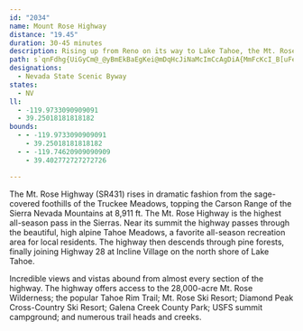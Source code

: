 ```yaml
---
id: "2034"
name: Mount Rose Highway
distance: "19.45"
duration: 30-45 minutes
description: Rising up from Reno on its way to Lake Tahoe, the Mt. Rose Highway offers spectacular views of the valleys below.
path: s`qnFdhg{UiGyCm@_@yBmEkBaEgKei@mDqHcJiNaMcImCcAgDiA{MmFcKcI_B[uFeBeBq@sDs@cGoK_Q{QmA_CuA_KhAeL^iDtGgJpCuD~@{@dSoUvCaIv@yAxB{CpCkCrOiCtCmEsAmFyDaAoFtCgK\_IfFcD~BaLdEeIhBqa@tC{NfAyI`AgBW_B_AyADsCu@eDcC_AcB_BkEoDeN_D}K{BiDsByA}Dk@iBE_EkAyHwFqGgFaAq@_@WaCwA{CeAgIwC{J}CcBaAu@iAwB_BqIeKkH}JoBuEwF}R_IaRo@i@uCgG}@cDsAgJu@kGWYu@qFoH}NcCqHwA_A{@SiDLmB~CcBpGs@hE?tBh@vFC|Ck@|CcBnB{AN}@OsA{@gGqKoBcAuDj@eI|EwCBi@OmAmEBcCl@iCnBqBjAa@Zc@d@E\i@R?dEaEZ{@?sCe@iCcBkBsToQaZuE{Am@iC_Dk@kC?}NkBsJ[mEh@iB`AqAxE}@|AoAPoA?oCWgAkA}AaDwCs@_BKyCvAcCrA?lFlBrAOh@_@jBqDVsBAcFe@}@iBsDgCqBiBd@_EhDeAZuCEmBmAi@iAo@kCUsC^kKd@yCSaD_@gBaBwCwBwB{AS{QRwB`@gBbB}@jDo@xKeAtEa@BgBxCQJ{AnDo@~HYpCe@p@{@Kk@w@M_CL{EMcJeAgOSoHRaIl@kCx@gA~Ec@R]BeC]y@]QgBd@}@^}@P}C?}DqAcGcDiAcAgB_Cm@qBMsDzA_F~@gA`C_AbD?hC~@f@t@dBjJn@~@nA?jDoCnAUhKDPcBOcAg@a@cAYeE?kBoAUw@C_A`@eClBiGRkCAwFiA{I?}ClAiUW{GmAyA{Cy@kG?cCRIPmABa@RaK~@{M~@yBjAwBzBgGfJgCfC_Bx@kDDcBo@kAJy@j@{AxBqAfEmCjFgEvCkCt@yFKqBm@eDaCmC{CgJaNoDgC_p@e[{CuB_DwCG[]MmImJCW]KuImIgDgEaAuBMDoBqI}Icq@oA{HaCoPw@uC{V}g@Gq@OCsA}BeIwX?YSMyIg[Yc@qE{O?e@[_@{GiV]g@oFaT_@wCGsDrA_gBRun@e@kMq@sFS?sAeFuQee@QEc@}AaX{q@Ou@QCaDgIiIqTkBuG
designations:
  - Nevada State Scenic Byway
states:
  - NV
ll:
  - -119.9733090909091
  - 39.25018181818182
bounds:
  - - -119.9733090909091
    - 39.25018181818182
  - - -119.74620909090909
    - 39.402772727272726

---
```


The Mt. Rose Highway (SR431) rises in dramatic fashion from the sage-covered foothills of the Truckee Meadows, topping the Carson Range of the Sierra Nevada Mountains at 8,911 ft.  The Mt. Rose Highway is the highest all-season pass in the Sierras.  Near its summit the highway passes through the beautiful, high alpine Tahoe Meadows, a favorite all-season recreation area for local residents.  The highway then descends through pine forests, finally joining Highway 28 at Incline Village on the north shore of Lake Tahoe.

Incredible views and vistas abound from almost every section of the highway.  The highway offers access to the 28,000-acre Mt. Rose Wilderness; the popular Tahoe Rim Trail; Mt. Rose Ski Resort; Diamond Peak Cross-Country Ski Resort; Galena Creek County Park; USFS summit campground; and numerous trail heads and creeks.
